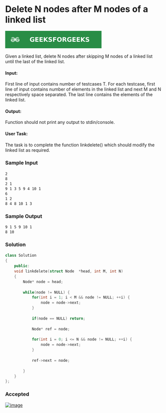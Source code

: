 # Delete N nodes after M nodes of a linked list

[![Problem Link](../assets/gfg.svg)](https://practice.geeksforgeeks.org/problems/delete-n-nodes-after-m-nodes-of-a-linked-list/1/#)

Given a linked list, delete N nodes after skipping M nodes of a linked list until the last of the linked list.

#### Input:

First line of input contains number of testcases T. For each testcase, first line of input contains number of elements in the linked list and next M and N respectively space separated. The last line contains the elements of the linked list.

#### Output:

Function should not print any output to stdin/console.

#### User Task:

The task is to complete the function linkdelete() which should modify the linked list as required.

### Sample Input
```
2
8
2 1
9 1 3 5 9 4 10 1 
6
1 2
8 4 8 10 1 3
```
### Sample Output
```
9 1 5 9 10 1 
8 10 
```

### Solution
```cpp
class Solution
{
    public:
    void linkdelete(struct Node  *head, int M, int N)
    {
        Node* node = head;

        while(node != NULL) {
            for(int i = 1; i < M && node != NULL; ++i) {
                node = node->next;
            }
            
            if(node == NULL) return;

            Node* ref = node;

            for(int i = 0; i <= N && node != NULL; ++i) {
                node = node->next;
            }

            ref->next = node;

        }
    }
};
```

### Accepted
[![image](https://user-images.githubusercontent.com/44930179/148642312-8560bab6-27b6-407d-bc86-e86b5474a913.png)](https://practice.geeksforgeeks.org/viewSol.php?subId=e43f1cb34ef47f0369f9454d37b9b699&pid=700021&user=jhasuraj)

